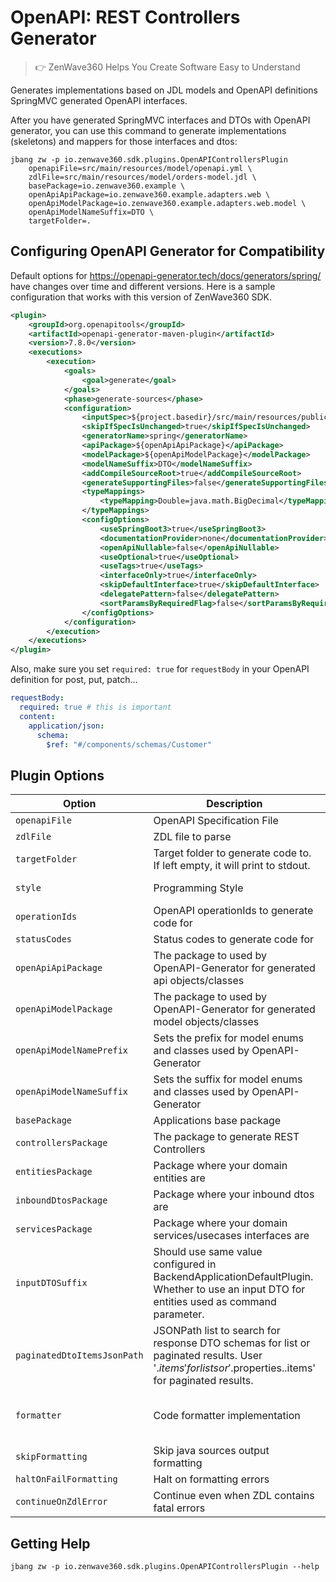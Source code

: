 # OpenAPI: REST Controllers Generator
> 👉 ZenWave360 Helps You Create Software Easy to Understand

Generates implementations based on JDL models and OpenAPI definitions SpringMVC generated OpenAPI interfaces.

After you have generated SpringMVC interfaces and DTOs with OpenAPI generator, you can use this command to generate implementations (skeletons) and mappers for those interfaces and dtos:

```shell
jbang zw -p io.zenwave360.sdk.plugins.OpenAPIControllersPlugin    
    openapiFile=src/main/resources/model/openapi.yml \
    zdlFile=src/main/resources/model/orders-model.jdl \
    basePackage=io.zenwave360.example \
    openApiApiPackage=io.zenwave360.example.adapters.web \
    openApiModelPackage=io.zenwave360.example.adapters.web.model \
    openApiModelNameSuffix=DTO \
    targetFolder=.
```

## Configuring OpenAPI Generator for Compatibility

Default options for https://openapi-generator.tech/docs/generators/spring/ have changes over time and different versions. Here is a sample configuration that works with this version of ZenWave360 SDK.

```xml
<plugin>
    <groupId>org.openapitools</groupId>
    <artifactId>openapi-generator-maven-plugin</artifactId>
    <version>7.8.0</version>
    <executions>
        <execution>
            <goals>
                <goal>generate</goal>
            </goals>
            <phase>generate-sources</phase>
            <configuration>
                <inputSpec>${project.basedir}/src/main/resources/public/apis/openapi.yml</inputSpec>
                <skipIfSpecIsUnchanged>true</skipIfSpecIsUnchanged>
                <generatorName>spring</generatorName>
                <apiPackage>${openApiApiPackage}</apiPackage>
                <modelPackage>${openApiModelPackage}</modelPackage>
                <modelNameSuffix>DTO</modelNameSuffix>
                <addCompileSourceRoot>true</addCompileSourceRoot>
                <generateSupportingFiles>false</generateSupportingFiles>
                <typeMappings>
                    <typeMapping>Double=java.math.BigDecimal</typeMapping>
                </typeMappings>
                <configOptions>
                    <useSpringBoot3>true</useSpringBoot3>
                    <documentationProvider>none</documentationProvider>
                    <openApiNullable>false</openApiNullable>
                    <useOptional>true</useOptional>
                    <useTags>true</useTags>
                    <interfaceOnly>true</interfaceOnly>
                    <skipDefaultInterface>true</skipDefaultInterface>
                    <delegatePattern>false</delegatePattern>
                    <sortParamsByRequiredFlag>false</sortParamsByRequiredFlag><!-- this is important -->
                </configOptions>
            </configuration>
        </execution>
    </executions>
</plugin>
```

Also, make sure you set `required: true` for `requestBody` in your OpenAPI definition for post, put, patch...

```yaml
requestBody:
  required: true # this is important
  content:
    application/json:
      schema:
        $ref: "#/components/schemas/Customer"
```

## Plugin Options

| **Option**                  | **Description**                                                                                                                                                            | **Type**         | **Default**                           | **Values**                        |
|-----------------------------|----------------------------------------------------------------------------------------------------------------------------------------------------------------------------|------------------|---------------------------------------|-----------------------------------|
| `openapiFile`               | OpenAPI Specification File                                                                                                                                                 | String           |                                       |                                   |
| `zdlFile`                   | ZDL file to parse                                                                                                                                                          | String           |                                       |                                   |
| `targetFolder`              | Target folder to generate code to. If left empty, it will print to stdout.                                                                                                 | File             |                                       |                                   |
| `style`                     | Programming Style                                                                                                                                                          | ProgrammingStyle | imperative                            | imperative, reactive              |
| `operationIds`              | OpenAPI operationIds to generate code for                                                                                                                                  | List             | []                                    |                                   |
| `statusCodes`               | Status codes to generate code for                                                                                                                                          | List             | [200, 201, 202, 400]                  |                                   |
| `openApiApiPackage`         | The package to used by OpenAPI-Generator for generated api objects/classes                                                                                                 | String           |                                       |                                   |
| `openApiModelPackage`       | The package to used by OpenAPI-Generator for generated model objects/classes                                                                                               | String           | {{openApiApiPackage}}                 |                                   |
| `openApiModelNamePrefix`    | Sets the prefix for model enums and classes used by OpenAPI-Generator                                                                                                      | String           |                                       |                                   |
| `openApiModelNameSuffix`    | Sets the suffix for model enums and classes used by OpenAPI-Generator                                                                                                      | String           |                                       |                                   |
| `basePackage`               | Applications base package                                                                                                                                                  | String           |                                       |                                   |
| `controllersPackage`        | The package to generate REST Controllers                                                                                                                                   | String           | {{basePackage}}.adapters.web          |                                   |
| `entitiesPackage`           | Package where your domain entities are                                                                                                                                     | String           | {{basePackage}}.core.domain           |                                   |
| `inboundDtosPackage`        | Package where your inbound dtos are                                                                                                                                        | String           | {{basePackage}}.core.inbound.dtos     |                                   |
| `servicesPackage`           | Package where your domain services/usecases interfaces are                                                                                                                 | String           | {{basePackage}}.core.inbound          |                                   |
| `inputDTOSuffix`            | Should use same value configured in BackendApplicationDefaultPlugin. Whether to use an input DTO for entities used as command parameter.                                   | String           |                                       |                                   |
| `paginatedDtoItemsJsonPath` | JSONPath list to search for response DTO schemas for list or paginated results. User '$.items' for lists or '$.properties.<content property>.items' for paginated results. | List             | [$.items, $.properties.content.items] |                                   |
| `formatter`                 | Code formatter implementation                                                                                                                                              | Formatters       | spring                                | google, palantir, spring, eclipse |
| `skipFormatting`            | Skip java sources output formatting                                                                                                                                        | boolean          | false                                 |                                   |
| `haltOnFailFormatting`      | Halt on formatting errors                                                                                                                                                  | boolean          | true                                  |                                   |
| `continueOnZdlError`        | Continue even when ZDL contains fatal errors                                                                                                                               | boolean          | true                                  |                                   |

## Getting Help

```shell
jbang zw -p io.zenwave360.sdk.plugins.OpenAPIControllersPlugin --help
```
